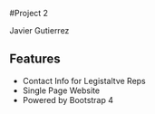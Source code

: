 #Project 2

Javier Gutierrez

## Features

* Contact Info for Legistaltve Reps
* Single Page Website
* Powered by Bootstrap 4